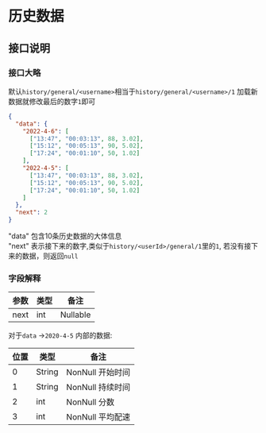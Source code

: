 # 历史数据

## 接口说明

### 接口大略

默认`history/general/<username>`相当于`history/general/<username>/1`
加载新数据就修改最后的数字`1`即可

```json
{
  "data": {
    "2022-4-6": [
      ["13:47", "00:03:13", 88, 3.02],
      ["15:12", "00:05:13", 90, 5.02],
      ["17:24", "00:01:10", 50, 1.02]
    ],
    "2022-4-5": [
      ["13:47", "00:03:13", 88, 3.02],
      ["15:12", "00:05:13", 90, 5.02],
      ["17:24", "00:01:10", 50, 1.02]
    ]
  },
  "next": 2
}
```

"data" 包含10条历史数据的大体信息  
"next" 表示接下来的数字,类似于`history/<userId>/general/1`里的`1`, 若没有接下来的数据，则返回`null`

### 字段解释

| 参数   | 类型  | 备注       |
|------|-----|----------|
| next | int | Nullable |


对于`data` ->`2020-4-5` 内部的数据:

| 位置 | 类型     | 备注           |
|----|--------|--------------|
| 0  | String | NonNull 开始时间 |
| 1  | String | NonNull 持续时间 |
| 2  | int    | NonNull 分数   |
| 3  | int    | NonNull 平均配速 |


